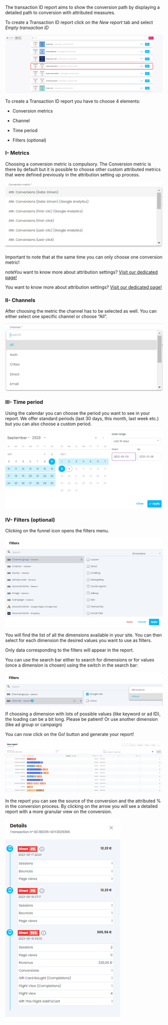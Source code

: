 The transaction ID report aims to show the conversion path by displaying a detailed path to conversion with attributed measures.

To create a Transaction ID report click on the _New report_ tab and select  _Empty transaction ID_ 

![](.gitbook/image-20231009-123247.png)

To create a Transaction ID report you have to choose 4 elements:


* Conversion metrics


* Channel


* Time period


* Filters (optional)




### I- Metrics
Choosing a conversion metric is compulsory. The Conversion metric is there by default but it is possible to choose other custom attributed metrics that were defined previously in the attribution setting up process.

![](.gitbook/image-20231009-123327.png)

Important to note that at the same time you can only choose one conversion metric!

noteYou want to know more about attribution settings? [Visit our dedicated page!](https://adloopwiki.atlassian.net/wiki/spaces/AHEN/pages/1999208449)

You want to know more about attribution settings? [Visit our dedicated page!](https://adloopwiki.atlassian.net/wiki/spaces/AHEN/pages/1999208449)


### II- Channels
After choosing the metric the channel has to be selected as well. You can either select one specific channel or choose “All”.

![](.gitbook/image-20231009-123346.png)


### III- Time period
Using the calendar you can choose the period you want to see in your report. We offer standard periods (last 30 days, this month, last week etc.) but you can also choose a custom period.

![](.gitbook/image-20231009-123402.png)


### IV- Filters (optional)
Clicking on the funnel icon opens the filters menu.

![](.gitbook/image-20231009-123421.png)

You will find the list of all the dimensions available in your site. You can then select for each dimension the desired values you want to use as filters.

Only data corresponding to the filters will appear in the report.

You can use the search bar either to search for dimensions or for values (once a dimension is chosen) using the switch in the search bar:

![](.gitbook/image-20231009-123459.png)

If choosing a dimension with lots of possible values (like keyword or ad ID), the loading can be a bit long. Please be patient! Or use another dimension (like ad group or campaign)

You can now click on the Go! button and generate your report!

![](.gitbook/image-20231009-123545.png)

In the report you can see the source of the conversion and the attributed % in the conversion process. By clicking on the arrow you will see a detailed report with a more granular view on the conversion.

![](.gitbook/image-20231009-123601.png)



